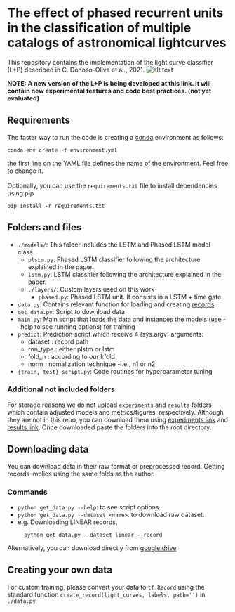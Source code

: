 # The effect of phased recurrent units in the classification of multiple catalogs of astronomical lightcurves

This repository contains the implementation of the light curve classifier (L+P) described in C. Donoso-Oliva et al., 2021.
![alt text](https://github.com/cridonoso/plstm_tf2/blob/master/scores.png?raw=true)

**NOTE: A new version of the L+P is being developed at this link. It will contain new experimental features and code best practices. (not yet evaluated)**

## Requirements
The faster way to run the code is creating a [conda](https://docs.conda.io/en/latest/miniconda.html) environment as follows:
```
conda env create -f environment.yml
```
the first line on the YAML file defines the name of the environment. Feel free to change it.
<br><br>
Optionally, you can use the `requirements.txt` file to install dependencies using pip
```
pip install -r requirements.txt
```

## Folders and files
- `./models/`: This folder includes the LSTM and Phased LSTM model class.
  - `plstm.py`: Phased LSTM classifier following the architecture explained in the paper.
  - `lstm.py`: LSTM classifier following the architecture explained in the paper.
  - `./layers/`: Custom layers used on this work
    - `phased.py`: Phased LSTM unit. It consists in a LSTM + time gate
- `data.py`: Contains relevant function for loading and creating [records](https://www.tensorflow.org/tutorials/load_data/tfrecord).
- `get_data.py`: Script to download data
- `main.py`: Main script that loads the data and instances the models (use --help to see running options) for training
- `predict`: Prediction script which receive 4 (sys.argv) arguments: 
  - dataset  : record path
  - rnn_type : either plstm or lstm 
  - fold_n   : according to our kfold
  - norm     : nomalization technique -i.e., n1 or n2
- `{train, test}_script.py`: Code routines for hyperparameter tuning
### Additional not included folders
For storage reasons we do not upload `experiments` and `results` folders which contain adjusted models and metrics/figures, respectively. Although they are not in this repo, you can download them using [experiments link](https://drive.google.com/file/d/1swyqP8BHayRSX8CYxe2O0p9wrS5msDdN/view?usp=sharing) and [results link](www.google.cl). Once downloaded paste the folders into the root directory.

## Downloading data
You can download data in their raw format or preprocessed record. Getting records implies using the same folds as the author.
<br>
### Commands
- `python get_data.py --help`: to see script options.
- `python get_data.py --dataset <name>`: to download raw dataset.
- e.g. Downloading LINEAR records, 
  ```
    python get_data.py --dataset linear --record 
  ```
 Alternatively, you can download directly from [google drive](https://drive.google.com/drive/folders/1m2fXqn25LYSyG5jEbpM3Yfdbpx9EQCDo?usp=sharing)

## Creating your own data
For custom training, please convert your data to `tf.Record` using the standard function `create_record(light_curves, labels, path='')` in `./data.py`
